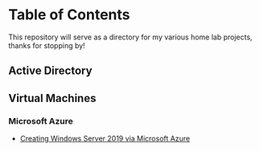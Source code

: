 # Table of Contents

This repository will serve as a directory for my various home lab projects, thanks for stopping by!

## Active Directory

## Virtual Machines

### Microsoft Azure

- [Creating Windows Server 2019 via Microsoft Azure](https://github.com/wallimans/Home-Lab/tree/main/Virtual-Machines/Microsoft-Azure/Creating-Windows-Server-2019)
